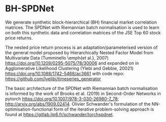# BH-SPDNet
We generate synthetic block-hierarchical (BH) financial market correlation matrices. The SPDNet with Riemannian batch normalisation is used to learn on both this synthetic data and correlation matrices of the JSE Top 60 stock price returns.

The nested price return process is an adaptation/parameterised version of the general model proposed by Hierarchically Nested Factor Model from Multivariate Data (Tumminello \emph{et al.}, 2007) https://doi.org/10.1209/0295-5075/78/30006 and expanded on in Agglomerative Likelihood Clustering (Ylebi and Gebbie, 20021) https://doi.org/10.1088/1742-5468/ac3661 with code repo: https://github.com/lyelibi/timeseries_generator

The basic architecture of the SPDNet with Riemannian batch normalisation is informed by the work of Brooks et al. (2019) in Second-Order Networks in pytorch https://doi.org/10.1007/978-3-030-26980-7_78; http://arxiv.org/abs/1909.02414. Olivier Schwander's formulation of the NN-optimisation-functional form of the iterative problem-solving approach is found at https://gitlab.lip6.fr/schwander/torchspdnet. 
